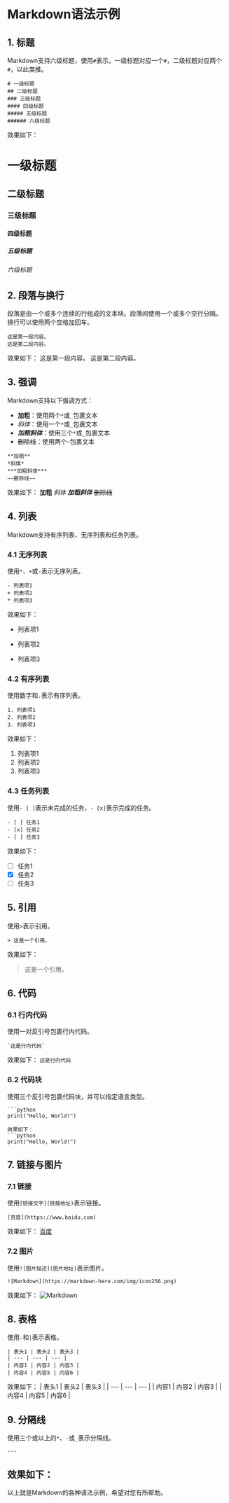 # Markdown语法示例
## 1. 标题
Markdown支持六级标题，使用`#`表示。一级标题对应一个`#`，二级标题对应两个`#`，以此类推。
```
# 一级标题
## 二级标题
### 三级标题
#### 四级标题
##### 五级标题
###### 六级标题
```
效果如下：
# 一级标题
## 二级标题
### 三级标题
#### 四级标题
##### 五级标题
###### 六级标题
## 2. 段落与换行
段落是由一个或多个连续的行组成的文本块。段落间使用一个或多个空行分隔。
换行可以使用两个空格加回车。
```
这是第一段内容。
这是第二段内容。
```
效果如下：
这是第一段内容。
这是第二段内容。
## 3. 强调
Markdown支持以下强调方式：
- **加粗**：使用两个`*`或`_`包裹文本
- *斜体*：使用一个`*`或`_`包裹文本
- ***加粗斜体***：使用三个`*`或`_`包裹文本
- ~~删除线~~：使用两个`~`包裹文本
```
**加粗**
*斜体*
***加粗斜体***
~~删除线~~
```
效果如下：
**加粗**
*斜体*
***加粗斜体***
~~删除线~~
## 4. 列表
Markdown支持有序列表、无序列表和任务列表。
### 4.1 无序列表
使用`*`、`+`或`-`表示无序列表。
```
- 列表项1
+ 列表项2
* 列表项3
```
效果如下：
- 列表项1
+ 列表项2
* 列表项3
### 4.2 有序列表
使用数字和`.`表示有序列表。
```
1. 列表项1
2. 列表项2
3. 列表项3
```
效果如下：
1. 列表项1
2. 列表项2
3. 列表项3
### 4.3 任务列表
使用`- [ ]`表示未完成的任务，`- [x]`表示完成的任务。
```
- [ ] 任务1
- [x] 任务2
- [ ] 任务3
```
效果如下：
- [ ] 任务1
- [x] 任务2
- [ ] 任务3
## 5. 引用
使用`>`表示引用。
```
> 这是一个引用。
```
效果如下：
> 这是一个引用。
## 6. 代码
### 6.1 行内代码
使用一对反引号包裹行内代码。
```
`这是行内代码`
```
效果如下：
`这是行内代码`
### 6.2 代码块
使用三个反引号包裹代码块，并可以指定语言类型。
```
```python
print("Hello, World!")
```
```
效果如下：
```python
print("Hello, World!")
```
## 7. 链接与图片
### 7.1 链接
使用`[链接文字](链接地址)`表示链接。
```
[百度](https://www.baidu.com)
```
效果如下：
[百度](https://www.baidu.com)
### 7.2 图片
使用`![图片描述](图片地址)`表示图片。
```
![Markdown](https://markdown-here.com/img/icon256.png)
```
效果如下：
![Markdown](https://markdown-here.com/img/icon256.png)
## 8. 表格
使用`-`和`|`表示表格。
```
| 表头1 | 表头2 | 表头3 |
| --- | --- | --- |
| 内容1 | 内容2 | 内容3 |
| 内容4 | 内容5 | 内容6 |
```
效果如下：
| 表头1 | 表头2 | 表头3 |
| --- | --- | --- |
| 内容1 | 内容2 | 内容3 |
| 内容4 | 内容5 | 内容6 |
## 9. 分隔线
使用三个或以上的`*`、`-`或`_`表示分隔线。
```
---
```
效果如下：
---
以上就是Markdown的各种语法示例，希望对您有所帮助。
